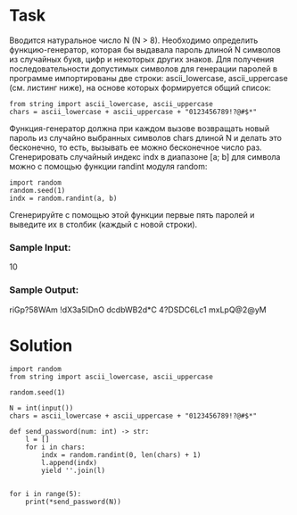 # Task

Вводится натуральное число N (N > 8). Необходимо определить функцию-генератор, которая бы выдавала пароль длиной N символов из случайных букв, цифр и некоторых других знаков. Для получения последовательности допустимых символов для генерации паролей в программе импортированы две строки: ascii_lowercase, ascii_uppercase (см. листинг ниже), на основе которых формируется общий список:

```
from string import ascii_lowercase, ascii_uppercase
chars = ascii_lowercase + ascii_uppercase + "0123456789!?@#$*"
```
Функция-генератор должна при каждом вызове возвращать новый пароль из случайно выбранных символов chars длиной N и делать это бесконечно, то есть, вызывать ее можно бесконечное число раз. Сгенерировать случайный индекс indx в диапазоне [a; b] для символа можно с помощью функции randint модуля random:

```
import random
random.seed(1)
indx = random.randint(a, b)
```

Сгенерируйте с помощью этой функции первые пять паролей и выведите их в столбик (каждый с новой строки).

### Sample Input:

10

### Sample Output:

riGp?58WAm
!dX3a5IDnO
dcdbWB2d*C
4?DSDC6Lc1
mxLpQ@2@yM

# Solution
```
import random
from string import ascii_lowercase, ascii_uppercase

random.seed(1)

N = int(input())
chars = ascii_lowercase + ascii_uppercase + "0123456789!?@#$*"

def send_password(num: int) -> str:
    l = []
    for i in chars:
        indx = random.randint(0, len(chars) + 1)
        l.append(indx)
        yield ''.join(l)

        
for i in range(5):
    print(*send_password(N))
```